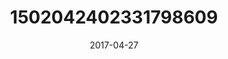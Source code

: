---
title: "1502042402331798609"
image: "2017-04-27 17.17.09 1502042402331798609_46248401"
date: "2017-04-27"
type: "photo"
---